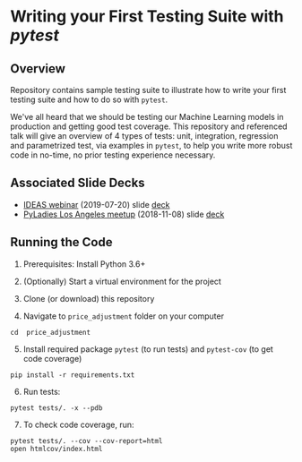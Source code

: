 # Writing your First Testing Suite with *pytest*

## Overview
Repository contains sample testing suite to illustrate how to write your first
testing suite and how to do so with `pytest`.

We've all heard that we should be testing our Machine Learning models in
production and getting good test coverage. This repository and referenced talk
will give an overview of 4 types of tests: unit, integration, regression and
parametrized test, via examples in `pytest`, to help you write more robust code
in no-time, no prior testing experience necessary.

## Associated Slide Decks
- [IDEAS webinar](http://bit.ly/2YUw0sO) (2019-07-20) slide [deck](http://bit.ly/2JGHOJR)
- [PyLadies Los Angeles meetup](https://www.meetup.com/Pyladies-LA/events/254903299/) (2018-11-08)
slide [deck](http://bit.ly/2LSZeoe)


## Running the Code
1. Prerequisites: Install Python 3.6+

2. (Optionally) Start a virtual environment for the project

3. Clone (or download) this repository

4. Navigate to `price_adjustment` folder on your computer
```
cd  price_adjustment
```

5. Install required package `pytest` (to run tests) and `pytest-cov` (to get code coverage)
```
pip install -r requirements.txt 
```

6. Run tests:
```
pytest tests/. -x --pdb
```

7. To check code coverage, run:
```
pytest tests/. --cov --cov-report=html
open htmlcov/index.html 
```
